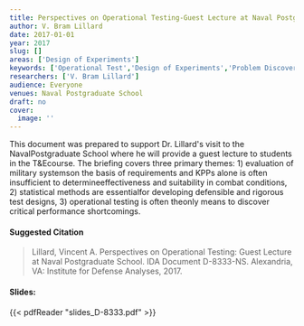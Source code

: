 ```yaml
---
title: Perspectives on Operational Testing-Guest Lecture at Naval Postgraduate School
author: V. Bram Lillard
date: 2017-01-01
year: 2017
slug: []
areas: ['Design of Experiments']
keywords: ['Operational Test','Design of Experiments','Problem Discovery','Naval Postgraduate School','Value of Operational Testing','Test and Evaluation']
researchers: ['V. Bram Lillard']
audience: Everyone
venues: Naval Postgraduate School
draft: no
cover:
  image: ''
---
```




This document was prepared to support Dr. Lillard's visit to the NavalPostgraduate School where he will provide a guest lecture to students in the T&Ecourse. The briefing covers three primary themes: 1) evaluation of military systemson the basis of requirements and KPPs alone is often insufficient to determineeffectiveness and suitability in combat conditions, 2) statistical methods are essentialfor developing defensible and rigorous test designs, 3) operational testing is often theonly means to discover critical performance shortcomings.

#### Suggested Citation
> Lillard, Vincent A. Perspectives on Operational Testing: Guest Lecture at Naval Postgraduate School. IDA Document D-8333-NS. Alexandria, VA: Institute for Defense Analyses, 2017.

#### Slides: 
{{< pdfReader "slides_D-8333.pdf" >}}




